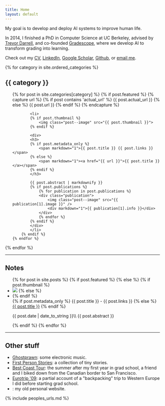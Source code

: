 ```yaml
---
title: Home
layout: default
---
```

My goal is to develop and deploy AI systems to improve human life.

In 2014, I finished a PhD in Computer Science at UC Berkeley, advised by [Trevor Darrell](http://www.eecs.berkeley.edu/~trevor/), and co-founded [Gradescope](https://gradescope.com), where we develop AI to transform grading into learning.

Check out my [CV](/resume/sergey_karayev_cv.pdf), [LinkedIn](https://linkedin.in/in/sergeykarayev/), [Google Scholar](https://scholar.google.com/citations?user=ijmuZ0wAAAAJ), [Github](https://github.com/sergeyk/), or [email me](mailto:sergeykarayev@gmail.com).

{% for category in site.ordered_categories %}
<h2>{{ category }}</h2>
<ul class="projects">
    {% for post in site.categories[category] %}
        {% if post.featured %}
            {% capture url %}
                {% if post contains 'actual_url' %}
                    {{ post.actual_url }}
                {% else %}
                    {{ post.url }}
                {% endif %}
            {% endcapture %}

            <li>
            {% if post.thumbnail %}
                <img class="post--image" src="{{ post.thumbnail }}">
            {% endif %}

            <div>
            <h3>
            {% if post.metadata_only %}
                <span markdown="1">{{ post.title }} {{ post.links }}</span>
            {% else %}
                <span markdown="1"><a href="{{ url }}">{{ post.title }}</a></span>
            {% endif %}
            </h3>

            {{ post.abstract | markdownify }}
            {% if post.publications %}
                {% for publication in post.publications %}
                <div class="publication">
                    <img class="post--image" src="{{ publication[1].image }}" />
                    <div markdown="1">{{ publication[1].info }}</div>
                </div>
                {% endfor %}
            {% endif %}
            </div>
            </li>
        {% endif %}
    {% endfor %}
</ul>
{% endfor %}

---

## Notes

<ul class="notes">
{% for post in site.posts %}
    {% if post.featured %}
    {% else %}
        {% if post.thumbnail %}
            <li>
            <img class="post--image" src="{{ post.thumbnail }}" />
        {% else %}
            <li class="nothumb">
        {% endif %}
        <div>
        <span class="sans">
        {% if post.metadata_only %}
            <span markdown="1">{{ post.title }} - {{ post.links }}</span>
        {% else %}
            <span markdown="1"><a href="{{ post.url }}">{{ post.title }}</a></span>
        {% endif %}
        </span>
        <p markdown="1">
        {{ post.date | date_to_string }}\\
        {{ post.abstract }}
        </p>
        </div>
        </li>
    {% endif %}
{% endfor %}
</ul>

---

## Other stuff

<ul class="links">
<li class="nothumb">
<a href="https://soundcloud.com/ghostprawn">Ghostprawn</a>: some electronic music.
</li>

<li class="nothumb">
<a href="http://firstpersonstories.tumblr.com/">First Person Stories</a>: a collection of tiny stories.
</li>

<li class="nothumb">
<a href="/archive/best_coast_tour">Best Coast Tour</a>: the summer after my first year in grad school, a friend and I biked down from the Canadian border to San Francisco.
</li>

<li class="nothumb">
<a href="/archive/eurotrip_09">Eurotrip '09</a>: a partial account of a "backpacking" trip to Western Europe I did before starting grad school.
</li>

<li class="nothumb">
<a href="/iamthedivebomber.net"><i class="fa fa-plane"></i></a>: my old personal website.
</li>
</ul>

{% include peoples_urls.md %}
